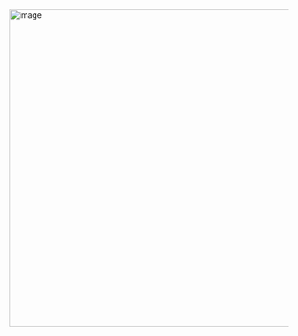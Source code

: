 <img width="1132" height="572" alt="image" src="https://github.com/user-attachments/assets/36cff1ad-8acd-4ee0-af67-d30ed6396494" />

